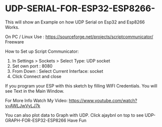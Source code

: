 # UDP-SERIAL-FOR-ESP32-ESP8266-
This will show an Example on how UDP Serial on Esp32 and Esp8266 Works.

On PC / Linux Use : https://sourceforge.net/projects/scriptcommunicator/ Freeware

How to Set up Script Communicator:

1) In Settings > Sockets > Select Type: UDP socket 
2) Set own port : 8080
3) From Down : Select Current Interface: socket
4) Click Connect and close

If you program your ESP with this sketch by filling WIFI Credentials. You will see Text in the Main Window.

For More Info Watch My Video: https://www.youtube.com/watch?v=AWLJwVyLJ7k

You can also plot data to Graph with UDP. Click ajaybnl on top to see UDP-GRAPH-FOR-ESP32-ESP8266
Have Fun
